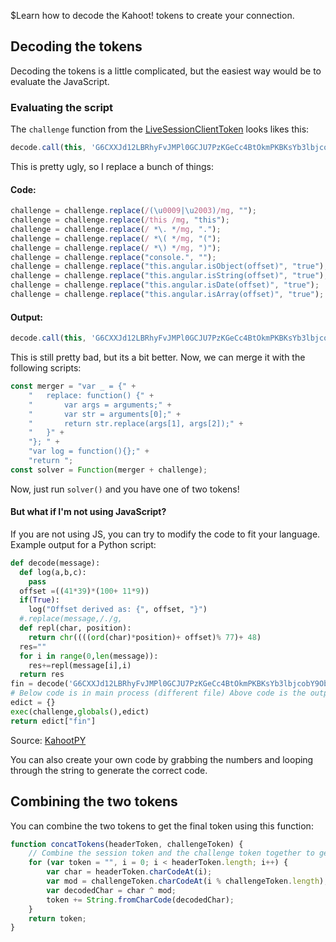 $Learn how to decode the Kahoot! tokens to create your connection.
## Decoding the tokens
Decoding the tokens is a little complicated, but the easiest way would be to evaluate the JavaScript.

### Evaluating the script
The `challenge` function from the [LiveSessionClientToken](#/enum/LiveSessionClientToken)</a> looks likes this:
```js
decode.call(this, 'G6CXXJd12LBRhyFvJMPl0GCJU7PzKGeCc4BtOkmPKBKsYb3lbjcobY9Ob4bp3nfsfaL7kDK7th2jcoiYKkgmN2jCT3z2krUnfnRn'); function decode(message) {var offset = ((41 *39) *(100 + 	 11 *9)); if( this   . 	 angular	 . 	 isArray (   offset	 )) console   .   log 	 ("Offset derived as: {", offset, "}"); return  _. replace   ( message,/./g, function(char, position) {return String.fromCharCode((((char.charCodeAt(0)*position)+ offset ) % 77) + 48);});}
```
This is pretty ugly, so I replace a bunch of things:
#### Code:
```js
challenge = challenge.replace(/(\u0009|\u2003)/mg, "");
challenge = challenge.replace(/this /mg, "this");
challenge = challenge.replace(/ *\. */mg, ".");
challenge = challenge.replace(/ *\( */mg, "(");
challenge = challenge.replace(/ *\) */mg, ")");
challenge = challenge.replace("console.", "");
challenge = challenge.replace("this.angular.isObject(offset)", "true");
challenge = challenge.replace("this.angular.isString(offset)", "true");
challenge = challenge.replace("this.angular.isDate(offset)", "true");
challenge = challenge.replace("this.angular.isArray(offset)", "true");
```
#### Output:
```js
decode.call(this, 'G6CXXJd12LBRhyFvJMPl0GCJU7PzKGeCc4BtOkmPKBKsYb3lbjcobY9Ob4bp3nfsfaL7kDK7th2jcoiYKkgmN2jCT3z2krUnfnRn'); function decode(message){var offset =((41*39)*(100+ 11*9)); if(true)log("Offset derived as: {", offset, "}"); return _.replace(message,/./g, function(char, position){return String.fromCharCode((((char.charCodeAt(0)*position)+ offset)% 77)+ 48);});}
```
This is still pretty bad, but its a bit better. Now, we can merge it with the following scripts:
```js
const merger = "var _ = {" +
	"	replace: function() {" +
	"		var args = arguments;" +
	"		var str = arguments[0];" +
	"		return str.replace(args[1], args[2]);" +
	"	}" +
	"}; " +
	"var log = function(){};" +
	"return ";
const solver = Function(merger + challenge);
```
Now, just run `solver()` and you have one of two tokens!

#### But what if I'm not using JavaScript?
If you are not using JS, you can try to modify the code to fit your language. Example output for a Python script:
```py
def decode(message):
  def log(a,b,c):
    pass
  offset =((41*39)*(100+ 11*9))
  if(True):
    log("Offset derived as: {", offset, "}")
  #.replace(message,/./g,
  def repl(char, position):
    return chr((((ord(char)*position)+ offset)% 77)+ 48)
  res=""
  for i in range(0,len(message)):
    res+=repl(message[i],i)
  return res
fin = decode('G6CXXJd12LBRhyFvJMPl0GCJU7PzKGeCc4BtOkmPKBKsYb3lbjcobY9Ob4bp3nfsfaL7kDK7th2jcoiYKkgmN2jCT3z2krUnfnRn')
# Below code is in main process (different file) Above code is the output of applying the first replacement (Cleanup) and then another replacement (JS -> PY).
edict = {}
exec(challenge,globals(),edict)
return edict["fin"]
```
Source: [KahootPY](https://github.com/theusaf/KahootPY/blob/master/kahoot/src/token.py)

You can also create your own code by grabbing the numbers and looping through the string to generate the correct code.

<a link="?scrollTo=combine" class="nam"></a>
## Combining the two tokens
You can combine the two tokens to get the final token using this function:
```js
function concatTokens(headerToken, challengeToken) {
	// Combine the session token and the challenge token together to get the string needed to connect to the websocket endpoint
	for (var token = "", i = 0; i < headerToken.length; i++) {
		var char = headerToken.charCodeAt(i);
		var mod = challengeToken.charCodeAt(i % challengeToken.length);
		var decodedChar = char ^ mod;
		token += String.fromCharCode(decodedChar);
	}
	return token;
}
```
